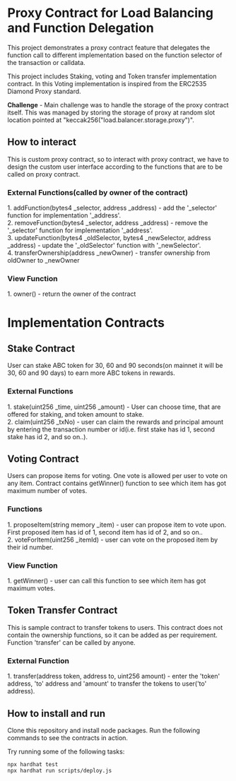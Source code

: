 # Proxy Contract for Load Balancing and Function Delegation

This project demonstrates a proxy contract feature that delegates the function call to different implementation based on the function selector of the transaction or calldata.

This project includes Staking, voting and Token transfer implementation contract. In this Voting implementation is inspired from the ERC2535 Diamond Proxy standard.

<b>Challenge</b> - Main challenge was to handle the storage of the proxy contract itself. This was managed by storing the storage of proxy at random slot location pointed at "keccak256("load.balancer.storage.proxy")".

<h2>How to interact</h2>
This is custom proxy contract, so to interact with proxy contract, we have to design the custom user interface according to the functions that are to be called on proxy contract.
<h3>External Functions(called by owner of the contract)</h3>
1. addFunction(bytes4 _selector, address _address) - add the '_selector' function for implementation '_address'.
<br>
2. removeFunction(bytes4 _selector, address _address) - remove the '_selector' function for implementation '_address'.
<br>
3. updateFunction(bytes4 _oldSelector, bytes4 _newSelector, address _address) - update the '_oldSelector' function with '_newSelector'.
<br>
4. transferOwnership(address _newOwner) - transfer ownership from oldOwner to _newOwner
<h3> View Function</h3>
1. owner() - return the owner of the contract

<h1>Implementation Contracts</h1>

<h2>Stake Contract</h2>
User can stake ABC token for 30, 60 and 90 seconds(on mainnet it will be 30, 60 and 90 days) to earn more ABC tokens in rewards.
<h3>External Functions</h3>
1. stake(uint256 _time, uint256 _amount) - User can choose time, that are offered for staking, and token amount to stake.
<br>
2. claim(uint256 _txNo) - user can claim the rewards and principal amount by entering the transaction number or id(i.e. first stake has id 1, second stake has id 2, and so on..).

<h2>Voting Contract</h2>
Users can propose items for voting. One vote is allowed per user to vote on any item. Contract contains getWinner() function to see which item has got maximum number of votes.
<h3>Functions</h3>
1. proposeItem(string memory _item) - user can propose item to vote upon. First proposed item has id of 1, second item has id of 2, and so on..
<br>
2. voteForItem(uint256 _itemId) - user can vote on the proposed item by their id number.
<h3> View Function</h3>
1. getWinner() - user can call this function to see which item has got maximum votes.

<h2>Token Transfer Contract</h2>
This is sample contract to transfer tokens to users. This contract does not contain the ownership functions, so it can be added as per requirement. Function 'transfer' can be called by anyone.
<h3>External Function</h3>
1. transfer(address token, address to, uint256 amount) - enter the 'token' address, 'to' address and 'amount' to transfer the tokens to user('to' address).
<br>

<h2>How to install and run</h2>
Clone this repository and install node packages. Run the following commands to see the contracts in action.
<br>

Try running some of the following tasks:

```shell
npx hardhat test
npx hardhat run scripts/deploy.js
```
